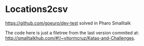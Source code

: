 # Locations2csv

https://github.com/goeuro/dev-test solved in Pharo Smalltalk

The code here is just a filetree from the last version commited at: http://smalltalkhub.com/#!/~vitormcruz/Katas-and-Challenges.